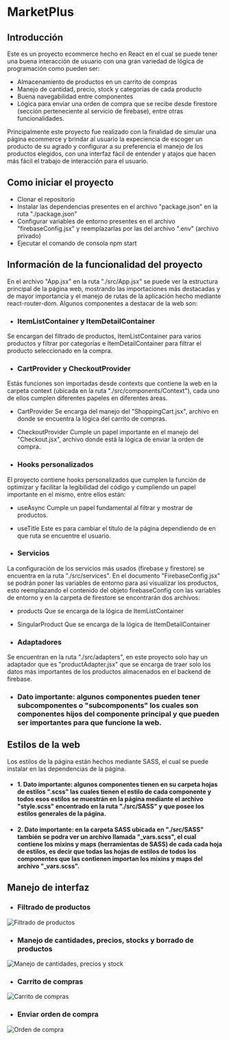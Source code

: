 # MarketPlus

## Introducción
Este es un proyecto ecommerce hecho en React en el cual se puede tener una buena interacción de usuario con una gran variedad de lógica de programación como pueden ser:
- Almacenamiento de productos en un carrito de compras
- Manejo de cantidad, precio, stock y categorías de cada producto
- Buena navegabilidad entre componentes
- Lógica para enviar una orden de compra que se recibe desde firestore (sección perteneciente al servicio de firebase), entre otras funcionalidades.

Principalmente este proyecto fue realizado con la finalidad de simular una página ecommerce y brindar al usuario la expeciencia de escoger un producto de su agrado y configurar a su preferencia el manejo de los productos elegidos, con una interfaz fácil de entender y atajos que hacen más fácil el trabajo de interacción para el usuario.


## Como iniciar el proyecto
- Clonar el repositorio
- Instalar las dependencias presentes en el archivo "package.json" en la ruta "./package.json"
- Configurar variables de entorno presentes en el archivo "firebaseConfig.jsx" y reemplazarlas por las del archivo ".env" (archivo privado)
- Ejecutar el comando de consola npm start


##  Información de la funcionalidad del proyecto
En el archivo "App.jsx" en la ruta "./src/App.jsx" se puede ver la estructura principal de la página web, mostrando las importaciones más destacadas y de mayor importancia y el manejo de rutas de la aplicación hecho mediante react-router-dom. Algunos componentes a destacar de la web son:

- ### ItemListContainer y ItemDetailContainer
Se encargan del filtrado de productos, ItemListContainer para varios productos y filtrar por categorías e ItemDetailContainer para filtrar el producto seleccionado en la compra.

- ### CartProvider y CheckoutProvider
Estás funciones son importadas desde contexts que contiene la web en la carpeta context (ubicada en la ruta "./src/components/Context"), cada uno de ellos cumplen diferentes papeles en diferentes áreas.

- CartProvider
Se encarga del manejo del "ShoppingCart.jsx", archivo en donde se encuentra la lógica del carrito de compras.

- CheckoutProvider
Cumple un papel importante en el manejo del "Checkout.jsx", archivo donde está la lógica de enviar la orden de compra.

- ### Hooks personalizados
El proyecto contiene hooks personalizados que cumplen la función de optimizar y facilitar la legibilidad del código y cumpliendo un papel importante en el mismo, entre ellos están:

- useAsync
Cumple un papel fundamental al filtrar y mostrar de productos.

- useTitle
Este es para cambiar el título de la página dependiendo de en que ruta se encuentre el usuario.


- ### Servicios
La configuración de los servicios más usados (firebase y firestore) se encuentra en la ruta "./src/services". En el documento "FirebaseConfig.jsx" se podrán poner las variables de entorno para así visualizar los productos, esto reemplazando el contenido del objeto firebaseConfig con las variables de entorno y en la carpeta de firestore se encontrarán dos archivos:

- products
Que se encarga de la lógica de ItemListContainer

- SingularProduct
Que se encarga de la lógica de ItemDetailContainer

- ### Adaptadores
Se encuentran en la ruta "./src/adapters", en este proyecto solo hay un adaptador que es "productAdapter.jsx" que se encarga de traer solo los datos más importantes de los productos almacenados en el backend de firebase.

- ### Dato importante: algunos componentes pueden tener subcomponentes o "subcomponents" los cuales son componentes hijos del componente principal y que pueden ser importantes para que funcione la web.


##  Estilos de la web
Los estilos de la página están hechos mediante SASS, el cual se puede instalar en las dependencias de la página.

- #### 1. Dato importante: algunos componentes tienen en su carpeta hojas de estilos ".scss" las cuales tienen el estilo de cada componente y todos esos estilos se muestrán en la página mediante el archivo "style.scss" encontrado en la ruta "./src/SASS" y que posee los estilos generales de la página.

- #### 2. Dato importante: en la carpeta SASS ubicada en "./src/SASS" también se podra ver un archivo llamada "_vars.scss", el cual contiene los mixins y maps (herramientas de SASS) de cada cada hoja de estilos, es decir que todas las hojas de estilos de todos los componentes que las contienen importan los mixins y maps del archivo "_vars.scss".


## Manejo de interfaz

- ### Filtrado de productos
![Filtrado de productos](https://user-images.githubusercontent.com/106617284/217620950-d2dd8a10-adc4-408e-bd3f-2bc39bf5cea5.gif)

- ### Manejo de cantidades, precios, stocks y borrado de productos
![Manejo de cantidades, precios y stock](https://user-images.githubusercontent.com/106617284/217629818-65ab8066-aac8-4f4b-b04e-54bbcd0afeab.gif)

- ### Carrito de compras
![Carrito de compras](https://user-images.githubusercontent.com/106617284/217631976-5625092e-f3a4-4aa0-8528-4d4eb39a1163.gif)

- ### Enviar orden de compra
![Orden de compra](https://user-images.githubusercontent.com/106617284/217637289-27d31eec-5b49-42b0-8748-1cbe62ab4e8f.gif)
